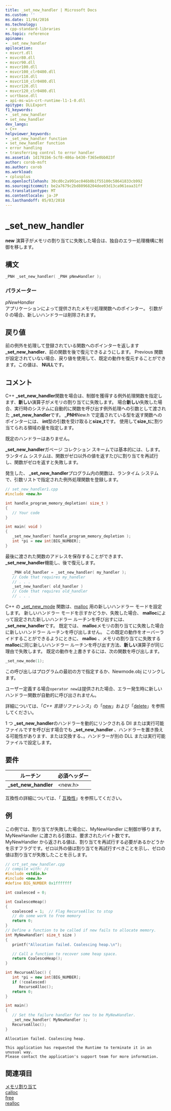 ```yaml
---
title: _set_new_handler | Microsoft Docs
ms.custom: ''
ms.date: 11/04/2016
ms.technology:
- cpp-standard-libraries
ms.topic: reference
apiname:
- _set_new_handler
apilocation:
- msvcrt.dll
- msvcr80.dll
- msvcr90.dll
- msvcr100.dll
- msvcr100_clr0400.dll
- msvcr110.dll
- msvcr110_clr0400.dll
- msvcr120.dll
- msvcr120_clr0400.dll
- ucrtbase.dll
- api-ms-win-crt-runtime-l1-1-0.dll
apitype: DLLExport
f1_keywords:
- _set_new_handler
- set_new_handler
dev_langs:
- C++
helpviewer_keywords:
- _set_new_handler function
- set_new_handler function
- error handling
- transferring control to error handler
ms.assetid: 1d1781b6-5cf8-486a-b430-f365e0bb023f
author: corob-msft
ms.author: corob
ms.workload:
- cplusplus
ms.openlocfilehash: 30cd0c2a991ec046b0b1f55100c58641833cb992
ms.sourcegitcommit: be2a7679c2bd80968204dee03d13ca961eaa31ff
ms.translationtype: MT
ms.contentlocale: ja-JP
ms.lasthandoff: 05/03/2018
---
```

# <a name="setnewhandler"></a>_set_new_handler

**new** 演算子がメモリの割り当てに失敗した場合は、独自のエラー処理機構に制御を移します。

## <a name="syntax"></a>構文

```cpp
_PNH _set_new_handler( _PNH pNewHandler );
```

### <a name="parameters"></a>パラメーター

*pNewHandler*<br/>
アプリケーションによって提供されたメモリ処理関数へのポインター。 引数が 0 の場合、新しいハンドラーは削除されます。

## <a name="return-value"></a>戻り値

前の例外を処理して登録されている関数へのポインターを返します **_set_new_handler**、前の関数を後で復元できるようにします。 Previous 関数が設定されていない場合、戻り値を使用して、既定の動作を復元することができます。この値は、 **NULL**です。

## <a name="remarks"></a>コメント

C++ **_set_new_handler**関数を場合は、制御を獲得する例外処理関数を指定します、**新しい**演算子がメモリの割り当てに失敗します。 場合**新しい**失敗した場合、実行時のシステムに自動的に関数を呼び出す例外処理への引数として渡された **_set_new_handler**です。 **_PNH**New.h で定義されている型を返す関数へのポインターには、 **int**型の引数を受け取ると**size_t**です。 使用して**size_t**に割り当てられる領域の量を指定します。

既定のハンドラーはありません。

**_set_new_handler**ガベージ コレクション スキームでは基本的には、します。 ランタイム システムは、関数がゼロ以外の値を返すたびに割り当てを再試行し、関数がゼロを返すと失敗します。

発生した、 **_set_new_handler**プログラム内の関数は、ランタイム システムで、引数リストで指定された例外処理関数を登録します。

```cpp
// set_new_handler1.cpp
#include <new.h>

int handle_program_memory_depletion( size_t )
{
   // Your code
}

int main( void )
{
   _set_new_handler( handle_program_memory_depletion );
   int *pi = new int[BIG_NUMBER];
}
```

最後に渡された関数のアドレスを保存することができます、 **_set_new_handler**機能し、後で復元します。

```cpp
   _PNH old_handler = _set_new_handler( my_handler );
   // Code that requires my_handler
   // . . .
   _set_new_handler( old_handler )
   // Code that requires old_handler
   // . . .
```

C++ の [_set_new_mode](set-new-mode.md) 関数は、[malloc](malloc.md) 用の新しいハンドラー モードを設定します。 新しいハンドラー モードを示すかどうか、失敗した場合、 **malloc**によって設定された新しいハンドラー ルーチンを呼び出すには、 **_set_new_handler**です。 既定では、 **malloc**メモリの割り当てに失敗した場合に新しいハンドラー ルーチンを呼び出しません。 この既定の動作をオーバーライドすることができるようにときに、 **malloc** 、メモリの割り当てに失敗する**malloc**に同じ新しいハンドラー ルーチンを呼び出す方法、**新しい**演算子が同じ理由で失敗します。 既定の動作を上書きするには、次の関数を呼び出します。

```cpp
_set_new_mode(1);
```

この呼び出しはプログラムの最初の方で指定するか、Newmode.obj にリンクします。

ユーザー定義する場合`operator new`は提供された場合、エラー発生時に新しいハンドラー関数が自動的に呼び出されません。

詳細については、「*C++ 言語リファレンス*」の「[new](../../cpp/new-operator-cpp.md)」および「[delete](../../cpp/delete-operator-cpp.md)」を参照してください。

1 つ **_set_new_handler**のハンドラーを動的にリンクされる Dll または実行可能ファイルですを呼び出す場合でも **_set_new_handler** 、ハンドラーを置き換える可能性があります、または交換する、。ハンドラーが別の DLL または実行可能ファイルで設定します。

## <a name="requirements"></a>要件

|ルーチン|必須ヘッダー|
|-------------|---------------------|
|**_set_new_handler**|\<new.h>|

互換性の詳細については、「 [互換性](../../c-runtime-library/compatibility.md)」を参照してください。

## <a name="example"></a>例

この例では、割り当てが失敗した場合に、MyNewHandler に制御が移ります。 MyNewHandler に渡される引数は、要求されたバイト数です。 MyNewHandler から返される値は、割り当てを再試行する必要があるかどうかを示すフラグです。ゼロ以外の値は割り当てを再試行すべきことを示し、ゼロの値は割り当てが失敗したことを示します。

```cpp
// crt_set_new_handler.cpp
// compile with: /c
#include <stdio.h>
#include <new.h>
#define BIG_NUMBER 0x1fffffff

int coalesced = 0;

int CoalesceHeap()
{
   coalesced = 1;  // Flag RecurseAlloc to stop
   // do some work to free memory
   return 0;
}
// Define a function to be called if new fails to allocate memory.
int MyNewHandler( size_t size )
{
   printf("Allocation failed. Coalescing heap.\n");

   // Call a function to recover some heap space.
   return CoalesceHeap();
}

int RecurseAlloc() {
   int *pi = new int[BIG_NUMBER];
   if (!coalesced)
      RecurseAlloc();
   return 0;
}

int main()
{
   // Set the failure handler for new to be MyNewHandler.
   _set_new_handler( MyNewHandler );
   RecurseAlloc();
}
```

```Output
Allocation failed. Coalescing heap.

This application has requested the Runtime to terminate it in an unusual way.
Please contact the application's support team for more information.
```

## <a name="see-also"></a>関連項目

[メモリ割り当て](../../c-runtime-library/memory-allocation.md)<br/>
[calloc](calloc.md)<br/>
[free](free.md)<br/>
[realloc](realloc.md)<br/>
